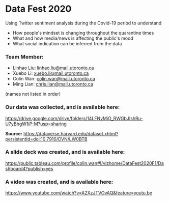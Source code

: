# Data Fest 2020
Using Twitter sentiment analysis during the Covid-19 period to understand
* How people's mindset is changing throughout the quarantine times
* What and how media/news is affecting the public's mood
* What social indication can be inferred from the data

### Team Member:
* Linhao Liu: linhao.liu@mail.utoronto.ca
* Xuebo Li: xuebo.li@mail.utoronto.ca
* Colin Wan: colin.wan@mail.utoronto.ca
* Ming Lian: chris.lian@mail.utoronto.ca

(names not listed in order)

### Our data was collected, and is available here:

https://drive.google.com/drive/folders/14LFNyMiO_RWGbJIshRu-U7yBhgW1iP-M?usp=sharing

**Source:** https://dataverse.harvard.edu/dataset.xhtml?persistentId=doi:10.7910/DVN/LW0BTB

### A slide deck was created, and is available here: 

https://public.tableau.com/profile/colin.wan#!/vizhome/DataFest2020F1/Dashboard4?publish=yes

### A video was created, and is available here:

https://www.youtube.com/watch?v=A2XzJTVOvAQ&feature=youtu.be
